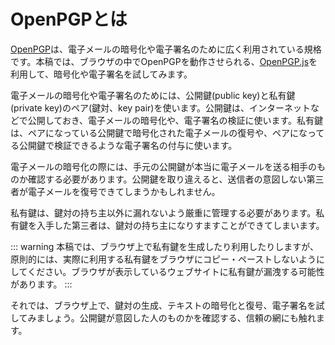 # OpenPGPとは
[OpenPGP](https://www.openpgp.org/)は、電子メールの暗号化や電子署名のために広く利用されている規格です。本稿では、ブラウザの中でOpenPGPを動作させられる、[OpenPGP.js](https://openpgpjs.org/)を利用して、暗号化や電子署名を試してみます。

電子メールの暗号化や電子署名のためには、公開鍵(public key)と私有鍵(private key)のペア(鍵対、key pair)を使います。公開鍵は、インターネットなどで公開しておき、電子メールの暗号化や、電子署名の検証に使います。私有鍵は、ペアになっている公開鍵で暗号化された電子メールの復号や、ペアになってる公開鍵で検証できるような電子署名の付与に使います。

電子メールの暗号化の際には、手元の公開鍵が本当に電子メールを送る相手のものか確認する必要があります。公開鍵を取り違えると、送信者の意図しない第三者が電子メールを復号できてしまうかもしれません。

私有鍵は、鍵対の持ち主以外に漏れないよう厳重に管理する必要があります。私有鍵を入手した第三者は、鍵対の持ち主になりすますことができてしまいます。

::: warning
本稿では、ブラウザ上で私有鍵を生成したり利用したりしますが、原則的には、実際に利用する私有鍵をブラウザにコピー・ペーストしないようにしてください。ブラウザが表示しているウェブサイトに私有鍵が漏洩する可能性があります。
:::

それでは、ブラウザ上で、鍵対の生成、テキストの暗号化と復号、電子署名を試してみましょう。公開鍵が意図した人のものかを確認する、信頼の網にも触れます。
